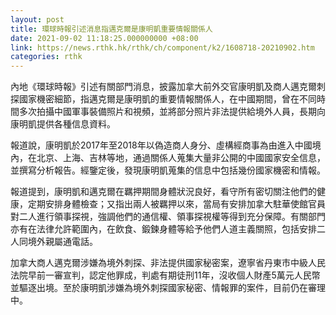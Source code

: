 ```yaml
---
layout: post
title: 環球時報引述消息指邁克爾是康明凱重要情報關係人
date: 2021-09-02 11:18:25.000000000 +08:00
link: https://news.rthk.hk/rthk/ch/component/k2/1608718-20210902.htm
categories: rthk
---
```


內地《環球時報》引述有關部門消息，披露加拿大前外交官康明凱及商人邁克爾刺探國家機密細節，指邁克爾是康明凱的重要情報關係人，在中國期間，曾在不同時間多次拍攝中國軍事裝備照片和視頻，並將部分照片非法提供給境外人員，長期向康明凱提供各種信息資料。

報道說，康明凱於2017年至2018年以偽造商人身分、虛構經商事為由進入中國境內，在北京、上海、吉林等地，通過關係人蒐集大量非公開的中國國家安全信息，並撰寫分析報告。經鑒定後，發現康明凱蒐集的信息中包括幾份國家機密和情報。

報道提到，康明凱和邁克爾在羈押期間身體狀況良好，看守所有密切關注他們的健康，定期安排身體檢查；又指出兩人被羈押以來，當局有安排加拿大駐華使館官員對二人進行領事探視，強調他們的通信權、領事探視權等得到充分保障。有關部門亦有在法律允許範圍內，在飲食、鍛鍊身體等給予他們人道主義關照，包括安排二人同境外親屬通電話。

加拿大商人邁克爾涉嫌為境外刺探、非法提供國家秘密案，遼寧省丹東市中級人民法院早前一審宣判，認定他罪成，判處有期徒刑11年，沒收個人財產5萬元人民幣並驅逐出境。至於康明凱涉嫌為境外刺探國家秘密、情報罪的案件，目前仍在審理中。
